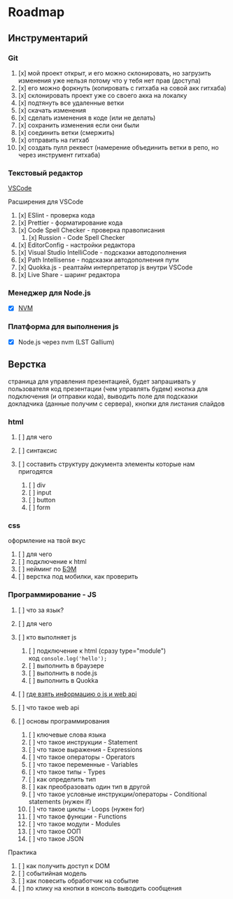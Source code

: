 # Roadmap

## Инструментарий

### Git

1. [x] мой проект открыт, и его можно склонировать, но загрузить изменения уже нельзя потому что у тебя нет прав (доступа)
1. [x] его можно форкнуть (копировать с гитхаба на совой акк гитхаба)
1. [x] склонировать проект уже со своего акка на локалку
1. [x] подтянуть все удаленные ветки
1. [x] скачать изменения
1. [x] сделать изменения в коде (или не делать)
1. [x] сохранить изменения если они были
1. [x] соединить ветки (смержить)
1. [x] отправить на гитхаб
1. [x] создать пулл реквест (намерение объединить ветки в репо, но через инструмент гитхаба)

### Текстовый редактор

[VSCode](https://code.visualstudio.com/)

Расширения для VSCode

1. [x] ESlint - проверка кода
1. [x] Prettier - форматирование кода
1. [x] Code Spell Checker - проверка правописания
   1. [x] Russion - Code Spell Checker
1. [x] EditorConfig - настройки редактора
1. [x] Visual Studio IntelliCode - подсказки автодополнения
1. [x] Path Intellisense - подсказки автодополнения пути
1. [x] Quokka.js - реалтайм интерпретатор js внутри VSCode
1. [x] Live Share - шаринг редактора

### Менеджер для Node.js

- [x] [NVM](https://github.com/coreybutler/nvm-windows)

### Платформа для выполнения js

- [x] Node.js через nvm (LST Gallium)

## Верстка

страница для управления презентацией,
будет запрашивать у пользователя код презентации (чем управлять будем) кнопка для подключения (и отправки кода),
выводить поле для подсказки докладчика (данные получим с сервера), кнопки для листания слайдов

### html

1. [ ] для чего
1. [ ] синтаксис
1. [ ] составить структуру документа
   элементы которые нам пригодятся

   1. [ ] div
   1. [ ] input
   1. [ ] button
   1. [ ] form

### css

оформление на твой вкус

1. [ ] для чего
1. [ ] подключение к html
1. [ ] нейминг по [БЭМ](https://ru.bem.info/methodology/quick-start/)
1. [ ] верстка под мобилки, как проверить

### Программирование - JS

1. [ ] что за язык?
1. [ ] для чего
1. [ ] кто выполняет js

   1. [ ] подключение к html (сразу type="module")  
      код `console.log('hello');`
   1. [ ] выполнить в браузере
   1. [ ] выполнить в node.js
   1. [ ] выполнить в Quokka

1. [ ] [где взять информацию о js и web api](https://developer.mozilla.org/)
1. [ ] что такое web api
1. [ ] основы программирования
   1. [ ] ключевые слова языка
   1. [ ] что такое инструкции - Statement
   1. [ ] что такое выражения - Expressions
   1. [ ] что такое операторы - Operators
   1. [ ] что такое переменные - Variables
   1. [ ] что такое типы - Types
   1. [ ] как определить тип
   1. [ ] как преобразовать один тип в другой
   1. [ ] что такое условные инструкции/операторы - Conditional statements (нужен if)
   1. [ ] что такое циклы - Loops (нужен for)
   1. [ ] что такое функции - Functions
   1. [ ] что такое модули - Modules
   1. [ ] что такое ООП
   1. [ ] что такое JSON

Практика

1. [ ] как получить доступ к DOM
1. [ ] событийная модель
1. [ ] как повесить обработчик на событие
1. [ ] по клику на кнопки в консоль выводить сообщения
